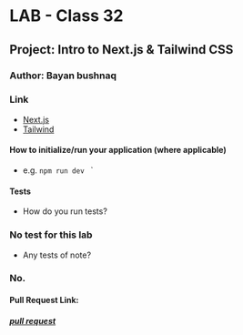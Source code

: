 # LAB - Class 32

## Project: Intro to Next.js & Tailwind CSS

### Author: Bayan bushnaq



### Link
- [Next.js](https://nextjs.org/)
- [Tailwind](https://tailwindcss.com/docs/utility-first)



#### How to initialize/run your application (where applicable)

- e.g. `npm run dev `
`



#### Tests

- How do you run tests?
### No test for this lab
- Any tests of note?
### No.


#### Pull Request Link:
##### [pull request](https://github.com/BayanBushnaq/cookie-stand-admin/pull/2)
